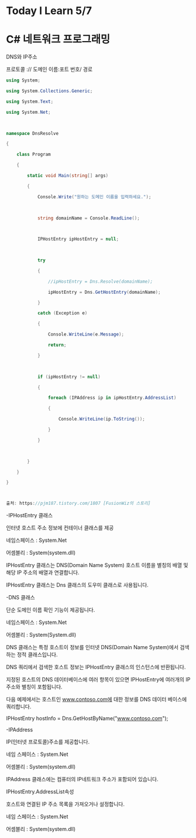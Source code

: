 # Today I Learn 5/7

# C# 네트워크 프로그래밍

DNS와 IP주소

프로토콜 :// 도메인 이름:포트 번호/ 경로

```c#
using System;

using System.Collections.Generic;

using System.Text;

using System.Net;

 

namespace DnsResolve

{

    class Program

    {

        static void Main(string[] args)

        {

            Console.Write("원하는 도메인 이름을 입력하세요.");

 

            string domainName = Console.ReadLine();

 

            IPHostEntry ipHostEntry = null;

 

            try

            {

                //ipHostEntry = Dns.Resolve(domainName);

                ipHostEntry = Dns.GetHostEntry(domainName);

            }

            catch (Exception e)

            {

                Console.WriteLine(e.Message);

                return;

            }

 

            if (ipHostEntry != null)

            {

                foreach (IPAddress ip in ipHostEntry.AddressList)

                {

                    Console.WriteLine(ip.ToString());

                }

            }

 

        }

    }

}



출처: https://pjm187.tistory.com/1807 [FusionWiz의 스토리]
```



-IPHostEntry 클래스

인터넷 호스트 주소 정보에 컨테이너 클래스를 제공

네임스페이스 : System.Net

어셈블리 : System(system.dll)



IPHostEntry 클래스는 DNS(Domain Name System) 호스트 이름을 별칭의 배열 및 해당 IP 주소의 배열과 연결합니다.

IPHostEntry 클래스는 Dns 클래스의 도우미 클래스로 사용됩니다.



-DNS 클래스

단순 도메인 이름 확인 기능이 제공됩니다.

네임스페이스 : System.Net

어셈블리 : System(System.dll)



DNS 클래스는 특정 호스트이 정보를 인터넷 DNS(Domain Name System)에서 검색하는 정적 클래스입니다.

DNS 쿼리에서 검색한 호스트 정보는 IPHostEntry 클래스의 인스턴스에 반환됩니다.

지정된 호스트의 DNS 데이터베이스에 여러 항목이 있으면 IPHostEntry에 여러개의 IP주소와 별칭이 포함됩니다.



다음 예제에서는 호스트인 www.contoso.com에 대한 정보를 DNS 데이터 베이스에 쿼리합니다.

IPHostEntry hostInfo = Dns.GetHostByName("www.contoso.com");



-IPAddress

IP(인터넷 프로토콜)주소를 제공합니다.

네임 스페이스 : System.Net

어셈블리 : System(system.dll)



IPAddress 클래스에는 컴퓨터의 IP네트워크 주소가 포함되어 있습니다.

IPHostEntry.AddressList속성

호스트와 연결된 IP 주소 목록을 가져오거나 설정합니다.

네임 스페이스 : System.Net

어셈블리 : System(system.dll)



